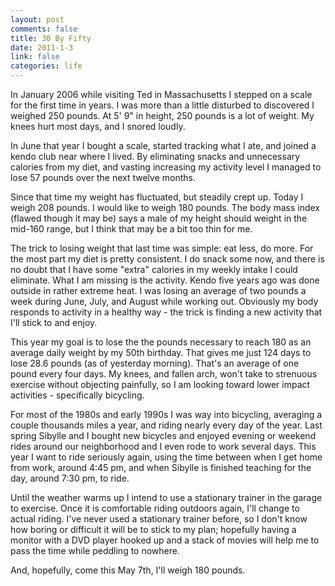 ```yaml
--- 
layout: post
comments: false
title: 30 By Fifty
date: 2011-1-3
link: false
categories: life
---
```

In January 2006 while visiting Ted in Massachusetts I stepped on a scale for the first time in years. I was more than a little disturbed to discovered I weighed 250 pounds. At 5' 9" in height, 250 pounds is a lot of weight. My knees hurt most days, and I snored loudly.

In June that year I bought a scale, started tracking what I ate, and joined a kendo club near where I lived. By eliminating snacks and unnecessary calories from my diet, and vasting increasing my activity level I managed to lose 57 pounds over the next twelve months.

Since that time my weight has fluctuated, but steadily crept up. Today I weigh 208 pounds. I would like to weigh 180 pounds. The body mass index (flawed though it may be) says a male of my height should weight in the mid-160 range, but I think that may be a bit too thin for me.

The trick to losing weight that last time was simple: eat less, do more. For the most part my diet is pretty consistent. I do snack some now, and there is no doubt that I have some "extra" calories in my weekly intake I could eliminate. What I am missing is the activity. Kendo five years ago was done outside in rather extreme heat. I was losing an average of two pounds a week during June, July, and August while working out. Obviously my body responds to activity in a healthy way - the trick is finding a new activity that I'll stick to and enjoy.

This year my goal is to lose the the pounds necessary to reach 180 as an average daily weight by my 50th birthday. That gives me just 124 days to lose 28.6 pounds (as of yesterday morning). That's an average of one pound every four days. My knees, and fallen arch, won't take to strenuous exercise without objecting painfully, so I am looking toward lower impact activities - specifically bicycling.

For most of the 1980s and early 1990s I was way into bicycling, averaging a couple thousands miles a year, and riding nearly every day of the year. Last spring Sibylle and I bought new bicycles and enjoyed evening or weekend rides around our neighborhood and I even rode to work several days. This year I want to ride seriously again, using the time between when I get home from work, around 4:45 pm, and when Sibylle is finished teaching for the day, around 7:30 pm, to ride.

Until the weather warms up I intend to use a stationary trainer in the garage to exercise. Once it is comfortable riding outdoors again, I'll change to actual riding. I've never used a stationary trainer before, so I don't know how boring or difficult it will be to stick to my plan; hopefully having a monitor with a DVD player hooked up and a stack of movies will help me to pass the time while peddling to nowhere.

And, hopefully, come this May 7th, I'll weigh 180 pounds.
